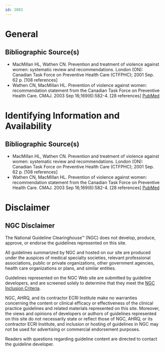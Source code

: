 ```yaml
---
id: 2883
---
```


# General

## Bibliographic Source(s)

- MacMillan HL, Wathen CN. Prevention and treatment of violence against women: systematic review and recommendations. London (ON): Canadian Task Force on Preventive Health Care (CTFPHC); 2001 Sep. 62 p. [108 references]
- Wathen CN, MacMillan HL. Prevention of violence against women: recommendation statement from the Canadian Task Force on Preventive Health Care. CMAJ. 2003 Sep 16;169(6):582-4. [28 references] [ PubMed ](http://www.ncbi.nlm.nih.gov/entrez/query.fcgi?cmd=Retrieve&db=pubmed&dopt=Abstract&list_uids=12975227)

# Identifying Information and Availability

## Bibliographic Source(s)

- MacMillan HL, Wathen CN. Prevention and treatment of violence against women: systematic review and recommendations. London (ON): Canadian Task Force on Preventive Health Care (CTFPHC); 2001 Sep. 62 p. [108 references]
- Wathen CN, MacMillan HL. Prevention of violence against women: recommendation statement from the Canadian Task Force on Preventive Health Care. CMAJ. 2003 Sep 16;169(6):582-4. [28 references] [ PubMed ](http://www.ncbi.nlm.nih.gov/entrez/query.fcgi?cmd=Retrieve&db=pubmed&dopt=Abstract&list_uids=12975227)

# Disclaimer

## NGC Disclaimer

The National Guideline Clearinghouse™ (NGC) does not develop, produce, approve, or endorse the guidelines represented on this site.

All guidelines summarized by NGC and hosted on our site are produced under the auspices of medical specialty societies, relevant professional associations, public or private organizations, other government agencies, health care organizations or plans, and similar entities.

Guidelines represented on the NGC Web site are submitted by guideline developers, and are screened solely to determine that they meet the [NGC Inclusion Criteria](/help-and-about/summaries/inclusion-criteria).

NGC, AHRQ, and its contractor ECRI Institute make no warranties concerning the content or clinical efficacy or effectiveness of the clinical practice guidelines and related materials represented on this site. Moreover, the views and opinions of developers or authors of guidelines represented on this site do not necessarily state or reflect those of NGC, AHRQ, or its contractor ECRI Institute, and inclusion or hosting of guidelines in NGC may not be used for advertising or commercial endorsement purposes.

Readers with questions regarding guideline content are directed to contact the guideline developer.

